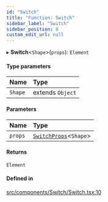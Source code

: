 ```yaml
---
id: "Switch"
title: "Function: Switch"
sidebar_label: "Switch"
sidebar_position: 0
custom_edit_url: null
---
```


▸ **Switch**<`Shape`\>(`props`): `Element`

#### Type parameters

| Name | Type |
| :------ | :------ |
| `Shape` | extends `Object` |

#### Parameters

| Name | Type |
| :------ | :------ |
| `props` | [`SwitchProps`](../types/SwitchProps)<`Shape`\> |

#### Returns

`Element`

#### Defined in

[src/components/Switch/Switch.tsx:10](https://github.com/ythecombinator/react-matchez/blob/7c6b6bd/src/components/Switch/Switch.tsx#L10)
